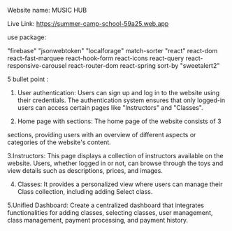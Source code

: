 Website name: MUSIC HUB

Live Link: https://summer-camp-school-59a25.web.app


use package: 

"firebase"
"jsonwebtoken"
"localforage"
match-sorter
"react"
react-dom
react-fast-marquee
react-hook-form
react-icons
react-query
react-responsive-carousel
react-router-dom
react-spring
sort-by
"sweetalert2"


5 bullet point :


1. User authentication: Users can sign up and log in to the website using their credentials. The authentication system ensures that only logged-in users can access certain pages like "Instructors" and "Classes".

2. Home page with sections: The home page of the website consists of 3

 sections, providing users with an overview of different aspects or categories of the website's content.

3.Instructors: This page displays a collection of instructors available on the website. Users, whether logged in or not, can browse through the toys and view details such as descriptions, prices, and images.

4. Classes: It provides a personalized view where users can manage their Class collection, including adding Select class.

5.Unified Dashboard: Create a centralized dashboard that integrates functionalities for adding classes, selecting classes, user management, class management, payment processing, and payment history.


